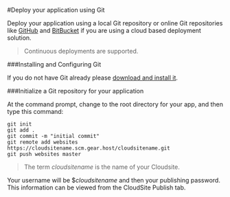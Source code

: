 #Deploy your application using Git


Deploy your application using a local Git repository or online Git repositories like [GitHub](http://www.github.com) and [BitBucket](http://www.bitbucket.com) if you are using a cloud based deployment solution.

> Continuous deployments are supported.

###Installing and Configuring Git

If you do not have Git already please [download and install it](http://git-scm.com/download/).

###Initialize a Git repository for your application

At the command prompt, change to the root directory for your app, and then type this command:

```
git init
git add .
git commit -m "initial commit"
git remote add websites https://cloudsitename.scm.gear.host/cloudsitename.git
git push websites master
```

>The term *cloudsitename* is the name of your Cloudsite.

Your username will be $*cloudsitename* and then your publishing password. This information can be viewed from the CloudSite Publish tab.